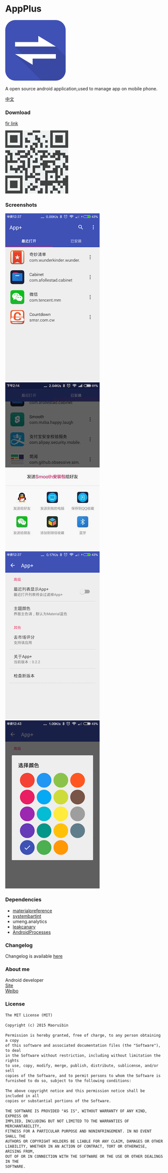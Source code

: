 # AppPlus #

![icon](/app/src/main/res/mipmap-xxxhdpi/ic_launcher.png "")

A open source android application,used to manage app on mobile phone.

[中文](/doc/README_CN.md)

### Download ###

[fir link](http://fir.im/appplus)


![scan code](/art/download.png "scan code")



### Screenshots ###

![index](/art/index.png "")
![send](/art/send.jpg "")<br>
![setting](/art/setting.png "")
![theme](/art/theme.png "")


### Dependencies ###

* [materialpreference](https://github.com/jenzz/Android-MaterialPreference)
* [systembartint](https://github.com/jgilfelt/SystemBarTint) 
* umeng.analytics 
* [leakcanary](https://github.com/square/leakcanary) 
* [AndroidProcesses](https://github.com/jaredrummler/AndroidProcesses) 

### Changelog ###
Changelog is available [here](/doc/Changelog.md)
    
### About me ###
Android developer 
<br>[Site](https://maoruibin.github.io/)
<br>[Weibo](http://weibo.com/u/1874136301)

### License ###

    The MIT License (MIT)

    Copyright (c) 2015 Maoruibin

    Permission is hereby granted, free of charge, to any person obtaining a copy
    of this software and associated documentation files (the "Software"), to deal
    in the Software without restriction, including without limitation the rights
    to use, copy, modify, merge, publish, distribute, sublicense, and/or sell
    copies of the Software, and to permit persons to whom the Software is
    furnished to do so, subject to the following conditions:

    The above copyright notice and this permission notice shall be included in all
    copies or substantial portions of the Software.

    THE SOFTWARE IS PROVIDED "AS IS", WITHOUT WARRANTY OF ANY KIND, EXPRESS OR
    IMPLIED, INCLUDING BUT NOT LIMITED TO THE WARRANTIES OF MERCHANTABILITY,
    FITNESS FOR A PARTICULAR PURPOSE AND NONINFRINGEMENT. IN NO EVENT SHALL THE
    AUTHORS OR COPYRIGHT HOLDERS BE LIABLE FOR ANY CLAIM, DAMAGES OR OTHER
    LIABILITY, WHETHER IN AN ACTION OF CONTRACT, TORT OR OTHERWISE, ARISING FROM,
    OUT OF OR IN CONNECTION WITH THE SOFTWARE OR THE USE OR OTHER DEALINGS IN THE
    SOFTWARE.